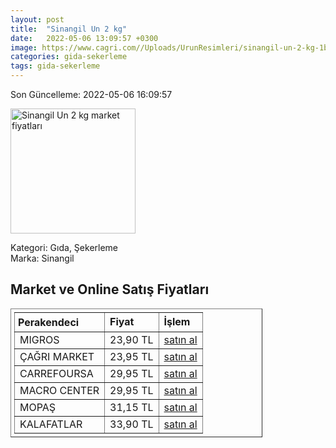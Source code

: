 ```yaml
---
layout: post
title:  "Sinangil Un 2 kg"
date:   2022-05-06 13:09:57 +0300
image: https://www.cagri.com//Uploads/UrunResimleri/sinangil-un-2-kg-1be4e-.jpg
categories: gida-sekerleme
tags: gida-sekerleme
---
```


Son Güncelleme: 2022-05-06 16:09:57

<img src="https://www.cagri.com//Uploads/UrunResimleri/sinangil-un-2-kg-1be4e-.jpg" width="200" alt="Sinangil Un 2 kg market fiyatları" />

Kategori: Gıda, Şekerleme
<br />
Marka: Sinangil

<h2>Market ve Online Satış Fiyatları</h2>

<table border="1" style="padding: 5px;width:80%;">
  <tr>
    <td style="padding: 5px;"><strong>Perakendeci</strong></td>
    <td><strong>Fiyat</strong></td>
    <td><strong>İşlem</strong></td>
  </tr>
  <tr>
              <td title="Migros">MIGROS</td>
              <td>23,90 TL</td>
              <td><a title="Migros" target="_blank" href="https://www.migros.com.tr/sinangil-un-2-kg-p-4c8c37">satın al</a></td>
            </tr><tr>
              <td title="Çağrı Market">ÇAĞRI MARKET</td>
              <td>23,95 TL</td>
              <td><a title="Çağrı Market" target="_blank" href="https://www.cagri.com/sinangil-un-2-kg">satın al</a></td>
            </tr><tr>
              <td title="CarrefourSA">CARREFOURSA</td>
              <td>29,95 TL</td>
              <td><a title="CarrefourSA" target="_blank" href="https://www.carrefoursa.com/sinangil-un-2-kg-p-30093531">satın al</a></td>
            </tr><tr>
              <td title="Macro Center">MACRO CENTER</td>
              <td>29,95 TL</td>
              <td><a title="Macro Center" target="_blank" href="https://www.macrocenter.com.tr/sinangil-un-2-kg-p-4c8c37">satın al</a></td>
            </tr><tr>
              <td title="Mopaş">MOPAŞ</td>
              <td>31,15 TL</td>
              <td><a title="Mopaş" target="_blank" href="https://mopas.com.tr/sinangil-un-2-kg/p/60069">satın al</a></td>
            </tr><tr>
              <td title="Kalafatlar">KALAFATLAR</td>
              <td>33,90 TL</td>
              <td><a title="Kalafatlar" target="_blank" href="https://www.kalafatlar.com/urun/sinangil-un-2-kg">satın al</a></td>
            </tr>
</table>
